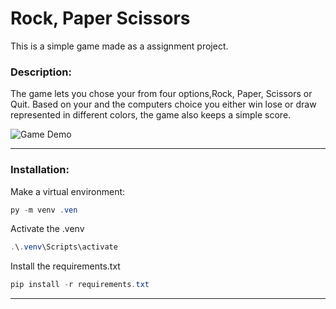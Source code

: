 # **Rock, Paper Scissors**
This is a simple game made as a assignment project.


### **Description**:
The game lets you chose your from four options,Rock, Paper, Scissors or Quit. Based on your and the computers choice you either win lose or draw represented in different colors, the game also keeps a simple score.  

![Game Demo](https://i.imgur.com/Hdtjgwg.gif)



----

### **Installation**:

Make a virtual environment:

~~~ powershell
py -m venv .ven
~~~

Activate the .venv

~~~ powershell
.\.venv\Scripts\activate
~~~
Install the requirements.txt

~~~ powershell
pip install -r requirements.txt
~~~
---